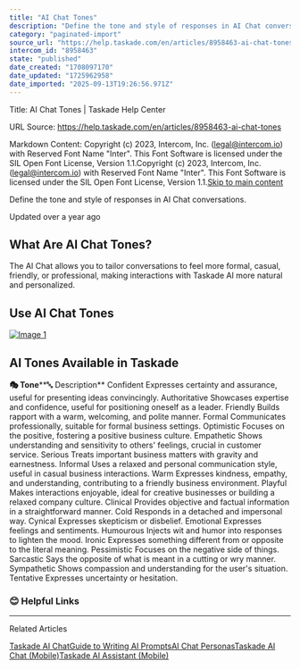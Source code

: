 ```yaml
---
title: "AI Chat Tones"
description: "Define the tone and style of responses in AI Chat conversations."
category: "paginated-import"
source_url: "https://help.taskade.com/en/articles/8958463-ai-chat-tones"
intercom_id: "8958463"
state: "published"
date_created: "1708097170"
date_updated: "1725962958"
date_imported: "2025-09-13T19:26:56.971Z"
---
```


Title: AI Chat Tones | Taskade Help Center

URL Source: https://help.taskade.com/en/articles/8958463-ai-chat-tones

Markdown Content:
Copyright (c) 2023, Intercom, Inc. (legal@intercom.io) with Reserved Font Name "Inter". This Font Software is licensed under the SIL Open Font License, Version 1.1.Copyright (c) 2023, Intercom, Inc. (legal@intercom.io) with Reserved Font Name "Inter". This Font Software is licensed under the SIL Open Font License, Version 1.1.[Skip to main content](https://help.taskade.com/en/articles/8958463-ai-chat-tones#main-content)

Define the tone and style of responses in AI Chat conversations.

Updated over a year ago

**What Are AI Chat Tones?**
---------------------------

The AI Chat allows you to tailor conversations to feel more formal, casual, friendly, or professional, making interactions with Taskade AI more natural and personalized.

Use AI Chat Tones
-----------------

[![Image 1](https://downloads.intercomcdn.com/i/o/1129579774/3d14b3e9183aa6fe5161327d/chat-tones.jpg?expires=1757793600&signature=a0e20cafcaa6f3b67308e47b9465699e89d12e47e6bd5914aacaff7ce3022361&req=dSElH8x5lIZYXfMW1HO4zTM7OPwt9f%2Fdn7qZkVrIQIzIzdWoNrVuihvxjlUv%0A0nJsJcdBFcCfyY2vbj8%3D%0A)](https://downloads.intercomcdn.com/i/o/1129579774/3d14b3e9183aa6fe5161327d/chat-tones.jpg?expires=1757793600&signature=a0e20cafcaa6f3b67308e47b9465699e89d12e47e6bd5914aacaff7ce3022361&req=dSElH8x5lIZYXfMW1HO4zTM7OPwt9f%2Fdn7qZkVrIQIzIzdWoNrVuihvxjlUv%0A0nJsJcdBFcCfyY2vbj8%3D%0A)

**AI Tones Available in Taskade**
---------------------------------

**🎭 Tone****🔤 Description**
Confident Expresses certainty and assurance, useful for presenting ideas convincingly.
Authoritative Showcases expertise and confidence, useful for positioning oneself as a leader.
Friendly Builds rapport with a warm, welcoming, and polite manner.
Formal Communicates professionally, suitable for formal business settings.
Optimistic Focuses on the positive, fostering a positive business culture.
Empathetic Shows understanding and sensitivity to others' feelings, crucial in customer service.
Serious Treats important business matters with gravity and earnestness.
Informal Uses a relaxed and personal communication style, useful in casual business interactions.
Warm Expresses kindness, empathy, and understanding, contributing to a friendly business environment.
Playful Makes interactions enjoyable, ideal for creative businesses or building a relaxed company culture.
Clinical Provides objective and factual information in a straightforward manner.
Cold Responds in a detached and impersonal way.
Cynical Expresses skepticism or disbelief.
Emotional Expresses feelings and sentiments.
Humourous Injects wit and humor into responses to lighten the mood.
Ironic Expresses something different from or opposite to the literal meaning.
Pessimistic Focuses on the negative side of things.
Sarcastic Says the opposite of what is meant in a cutting or wry manner.
Sympathetic Shows compassion and understanding for the user's situation.
Tentative Expresses uncertainty or hesitation.

### **😊 Helpful Links**

* * *

Related Articles

[Taskade AI Chat](https://help.taskade.com/en/articles/8958451-taskade-ai-chat)[Guide to Writing AI Prompts](https://help.taskade.com/en/articles/8958459-guide-to-writing-ai-prompts)[AI Chat Personas](https://help.taskade.com/en/articles/8958464-ai-chat-personas)[Taskade AI Chat (Mobile)](https://help.taskade.com/en/articles/8958568-taskade-ai-chat-mobile)[Taskade AI Assistant (Mobile)](https://help.taskade.com/en/articles/8958572-taskade-ai-assistant-mobile)
